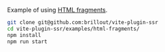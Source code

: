 Example of using [HTML fragments](https://vite-plugin-ssr.com/escapeInject#html-fragments).

```bash
git clone git@github.com:brillout/vite-plugin-ssr
cd vite-plugin-ssr/examples/html-fragments/
npm install
npm run start
```
